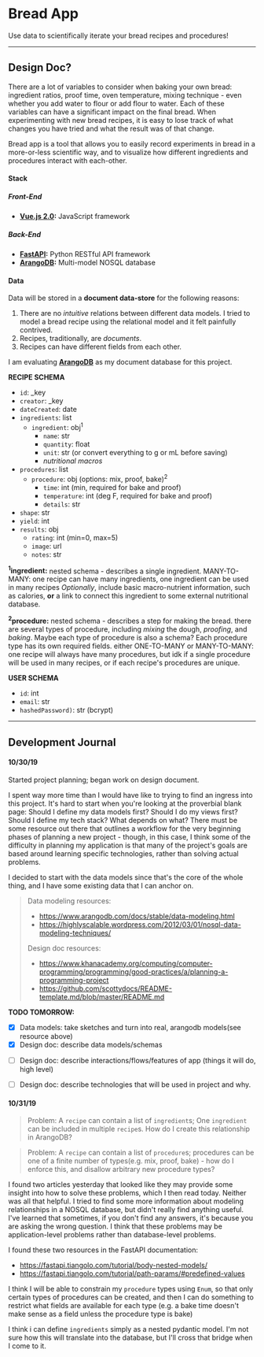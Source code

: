 # Bread App

Use data to scientifically iterate your bread recipes and procedures!

---

## Design Doc?

<!-- raison d'être -->

There are a lot of variables to consider when baking your own bread: ingredient ratios, proof time, oven temperature, mixing technique - even whether you add water to flour or add flour to water. Each of these variables can have a significant impact on the final bread. When experimenting with new bread recipes, it is easy to lose track of what changes you have tried and what the result was of that change.

Bread app is a tool that allows you to easily record experiments in bread in a more-or-less scientific way, and to visualize how different ingredients and procedures interact with each-other.

#### Stack

##### Front-End

* **[Vue.js 2.0](https://vuejs.org/):** JavaScript framework

##### Back-End

* **[FastAPI](https://fastapi.tiangolo.com/):** Python RESTful API framework
* **[ArangoDB](https://www.arangodb.com/):** Multi-model NOSQL database



#### Data

Data will be stored in a **document data-store** for the following reasons:

1.  There are no _intuitive_ relations between different data models. I tried to model a bread recipe using the relational model and it felt painfully contrived.
2.  Recipes, traditionally, are _documents_.
3.  Recipes can have different fields from each other.

I am evaluating **[ArangoDB](https://www.arangodb.com/)** as my document database for this project.

**RECIPE SCHEMA**

- `id`: _key
- `creator`: _key
- `dateCreated`: date
- `ingredients`: list
  - `ingredient`: obj<sup>1</sup>
    - `name`: str
    - `quantity`: float
    - `unit`: str (or convert everything to g or mL before saving)
    - _nutritional macros_
- `procedures`: list
  - `procedure`: obj (options: mix, proof, bake)<sup>2</sup>
    - `time`: int (min, required for bake and proof)
    - `temperature`: int (deg F, required for bake and proof)
    - `details`: str
- `shape`: str
- `yield`: int
- `results`: obj
  - `rating`: int (min=0, max=5)
  - `image`: url
  - `notes`: str

**<sup>1</sup>ingredient:**
nested schema - describes a single ingredient.
MANY-TO-MANY: one recipe can have many ingredients, one ingredient can be used in many recipes
_Optionally_, include basic macro-nutrient information, such as calories, **or** a link to connect this ingredient to some external nutritional database.

**<sup>2</sup>procedure:**
nested schema - describes a step for making the bread.
there are several types of procedure, including _mixing_ the dough, _proofing_, and _baking_. Maybe each type of procedure is also a schema?
Each procedure type has its own required fields.
either ONE-TO-MANY or MANY-TO-MANY: one recipe will always have many procedures, but idk if a single procedure will be used in many recipes, or if each recipe's procedures are unique.

**USER SCHEMA**

- `id`: int
- `email`: str
- `hashedPassword)`: str (bcrypt)



---

## Development Journal

#### 10/30/19

Started project planning; began work on design document.

I spent way more time than I would have like to trying to find an ingress into this project. It's hard to start when you're looking at the proverbial blank page: Should I define my data models first? Should I do my views first? Should I define my tech stack? What depends on what? There must be some resource out there that outlines a workflow for the very beginning phases of planning a new project - though, in this case, I think some of the difficulty in planning my application is that many of the project's goals are based around learning specific technologies, rather than solving actual problems.

I decided to start with the data models since that's the core of the whole thing, and I have some existing data that I can anchor on.


> Data modeling resources:
> 
> * https://www.arangodb.com/docs/stable/data-modeling.html
> * https://highlyscalable.wordpress.com/2012/03/01/nosql-data-modeling-techniques/
> 
> Design doc resources:
> 
> * https://www.khanacademy.org/computing/computer-programming/programming/good-practices/a/planning-a-programming-project
> * https://github.com/scottydocs/README-template.md/blob/master/README.md


**TODO TOMORROW:**
* [x] Data models: take sketches and turn into real, arangodb models(see resource above)
* [x] Design doc: describe data models/schemas
- [ ] Design doc: describe interactions/flows/features of app (things it will do, high level)
- [ ] Design doc: describe technologies that will be used in project and why.


#### 10/31/19

> Problem: A `recipe` can contain a list of `ingredient`s; One `ingredient` can be included in multiple `recipe`s. How do I create this relationship in ArangoDB?

> Problem: A `recipe` can contain a list of `procedure`s; procedures can be one of a finite number of types(e.g. mix, proof, bake) - how do I enforce this, and disallow arbitrary new procedure types?

I found two articles yesterday that looked like they may provide some insight into how to solve these problems, which I then read today. Neither was all that helpful. I tried to find some more information about modeling relationships in a NOSQL database, but didn't really find anything useful. I've learned that sometimes, if you don't find any answers, it's because you are asking the wrong question. I think that these problems may be application-level problems rather than database-level problems.

I found these two resources in the FastAPI documentation:
* https://fastapi.tiangolo.com/tutorial/body-nested-models/
* https://fastapi.tiangolo.com/tutorial/path-params/#predefined-values

I think I will be able to constrain my `procedure` types using `Enum`, so that only certain types of procedures can be created, and then I can do something to restrict what fields are available for each type (e.g. a bake time doesn't make sense as a field unless the procedure type is bake)

I think i can define `ingredients` simply as a nested pydantic model. I'm not sure how this will translate into the database, but I'll cross that bridge when I come to it.
